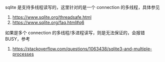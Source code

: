 sqlite 是支持多线程读写的，这里针对的是一个 connection 的多线程，具体参见

1. <https://www.sqlite.org/threadsafe.html>
2. <https://www.sqlite.org/faq.html#q6>

如果是多个 connection 的多线程/多进程读写，则是无法保证的，会报错 BUSY，参考

1. <https://stackoverflow.com/questions/1063438/sqlite3-and-multiple-processes>

